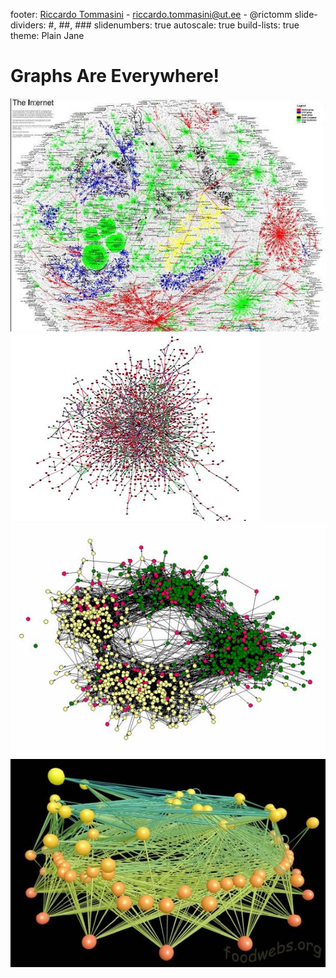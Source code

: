 footer:  [Riccardo Tommasini](http://rictomm.me) - riccardo.tommasini@ut.ee - @rictomm 
slide-dividers: #, ##, ###
slidenumbers: true
autoscale: true
build-lists: true
theme: Plain Jane

# Graphs Are Everywhere!

![inline](attachments/internet.jpg)
![inline](attachments/proteins.jpg)
![inline](attachments/socialnetwork.jpg)
![inline](attachments/image--002.jpg)